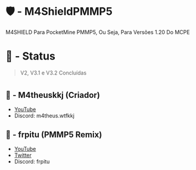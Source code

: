 # 🛡️ - M4ShieldPMMP5
M4SHIELD Para PocketMine PMMP5, Ou Seja, Para Versões 1.20 Do MCPE
# 🔺 - Status
> V2, V3.1 e V3.2 Concluídas
# 
## 🌌 - M4theuskkj (Criador)
- [YouTube](https://youtube.com/@m4theus.wtfkkj)
- Discord: m4theus.wtfkkj
## 🌌 - frpitu (PMMP5 Remix)
- [YouTube](https://youtube.com/@_frpitu_)
- [Twitter](https://twitter.com/@frpitu)
- Discord: frpitu
